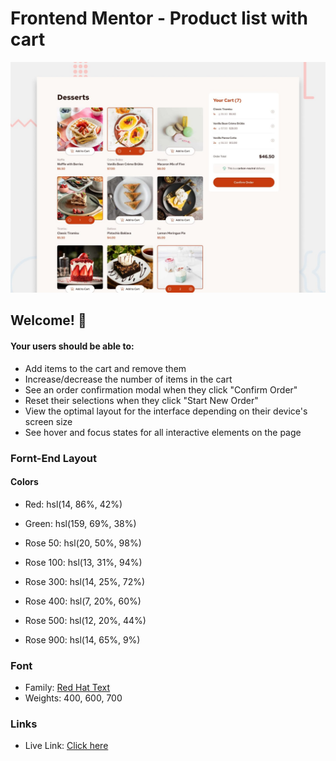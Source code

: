 # Frontend Mentor - Product list with cart

![Design preview for the Product list with cart coding challenge](./design/preview.jpg)

## Welcome! 👋

#### Your users should be able to: 

- Add items to the cart and remove them
- Increase/decrease the number of items in the cart
- See an order confirmation modal when they click "Confirm Order"
- Reset their selections when they click "Start New Order"
- View the optimal layout for the interface depending on their device's screen size
- See hover and focus states for all interactive elements on the page

### Fornt-End Layout

#### Colors

- Red: hsl(14, 86%, 42%)
- Green: hsl(159, 69%, 38%)

- Rose 50: hsl(20, 50%, 98%)
- Rose 100: hsl(13, 31%, 94%)
- Rose 300: hsl(14, 25%, 72%)
- Rose 400: hsl(7, 20%, 60%)
- Rose 500: hsl(12, 20%, 44%)
- Rose 900: hsl(14, 65%, 9%)


### Font

- Family: [Red Hat Text](https://fonts.google.com/specimen/Red+Hat+Text)
- Weights: 400, 600, 700

### Links
- Live Link: [Click here](https://add-to-cart-project-07.netlify.app/)